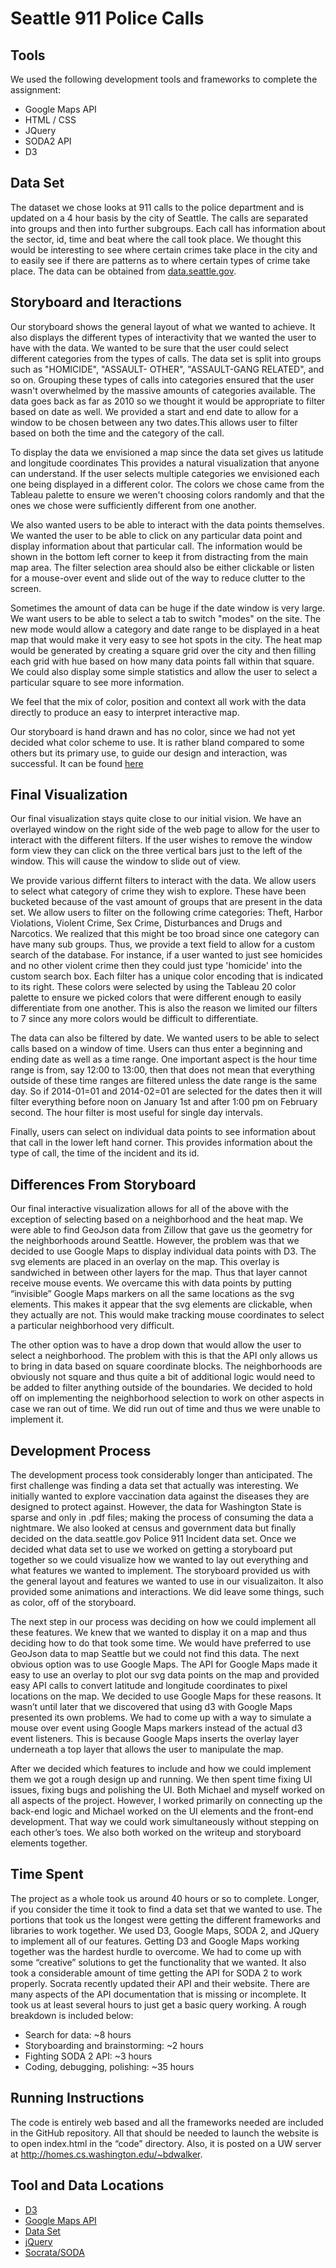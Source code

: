 Seattle 911 Police Calls 
====================
Tools
--------------------
We used the following development tools and frameworks to complete the assignment:
- Google Maps API
- HTML / CSS
- JQuery
- SODA2 API
- D3

Data Set
--------------------
The dataset we chose looks at 911 calls to the police department and is updated on a 4 hour basis by the city of Seattle. The calls are separated into groups and then into further subgroups.  Each call has information about the sector, id, time and beat where the call took place.  We thought this would be interesting to see where certain crimes take place in the city and to easily see if there are patterns as to where certain types of crime take place. The data can be obtained from <a href="https://data.seattle.gov/Public-Safety/Seattle-Police-Department-911-Incident-Response/3k2p-39jp">data.seattle.gov</a>.

Storyboard and Iteractions
--------------------
Our storyboard shows the general layout of what we wanted to achieve.  It also displays the different types of interactivity that we wanted the user to have with the data.  We wanted to be sure that the user could select different categories from the types of calls.  The data set is split into groups such as "HOMICIDE", "ASSAULT- OTHER", "ASSAULT-GANG RELATED", and so on.  Grouping these types of calls into categories ensured that the user wasn't overwhelmed by the massive amounts of categories available.  The data goes back as far as 2010 so we thought it would be appropriate to filter based on date as well.  We provided a start and end date to allow for a window to be chosen between any two dates.This allows user to filter based on both the time and the category of the call.  

To display the data we envisioned a map since the data set gives us latitude and longitude coordinates  This provides a natural visualization that anyone can understand.  If the user selects multiple categories we envisioned each one being displayed in a different color. The colors we chose came from the Tableau palette to ensure we weren't choosing colors randomly and that the ones we chose were sufficiently different from one another. 

We also wanted users to be able to interact with the data points themselves. We wanted the user to be able to click on any particular data point and display information about that particular call. The information would be shown in the bottom left corner to keep it from distracting from the main map area.  The filter selection area should also be either clickable or listen for a mouse-over event and slide out of the way to reduce clutter to the screen. 

Sometimes the amount of data can be huge if the date window is very large.  We want users to be able to select a tab to switch "modes" on the site.  The new mode would allow a category and date range to be displayed in a heat map that would make it very easy to see hot spots in the city.  The heat map would be generated by creating a square grid over the city and then filling each grid with hue based on how many data points fall within that square.  We could also display some simple statistics and allow the user to select a particular square to see more information. 

We feel that the mix of color, position and context all work with the data directly to produce an easy to interpret interactive map.

Our storyboard is hand drawn and has no color, since we had not yet decided what color scheme to use.  It is rather bland compared to some others but its primary use, to guide our design and interaction, was successful.  It can be found <a href="https://www.dropbox.com/s/k4s8lg4vby2m6tb/storyboard.pdf">here</a>

Final Visualization
--------------------
Our final visualization stays quite close to our initial vision.  We have an overlayed window on the right side of the web page to allow for the user to interact with the different filters. If the user wishes to remove the window form view they can click on the three vertical bars just to the left of the window.  This will cause the window to slide out of view.  

We provide various differnt filters to interact with the data.  We allow users to select what category of crime they wish to explore.  These have been bucketed because of the vast amount of groups that are present in the data set.  We allow users to filter on the following crime categories: Theft, Harbor Violations, Violent Crime, Sex Crime, Disturbances and Drugs and Narcotics.  We realized that this might be too broad since one category can have many sub groups.  Thus, we provide a text field to allow for a custom search of the database.  For instance, if a user wanted to just see homicides and no other violent crime then they could just type 'homicide' into the custom search box. Each filter has a unique color encoding that is indicated to its right.  These colors were selected by using the Tableau 20 color palette to ensure we picked colors that were different enough to easily differentiate from one another. This is also the reason we limited our filters to 7 since any more colors would be difficult to differentiate. 

The data can also be filtered by date.  We wanted users to be able to select calls based on a window of time.  Users can thus enter a beginning and ending date as well as a time range.  One important aspect is the hour time range is from, say 12:00 to 13:00, then that does not mean that everything outside of these time ranges are filtered unless the date range is the same day.  So if 2014-01=01 and 2014-02=01 are selected for the dates then it will filter everything before noon on January 1st and after 1:00 pm on February second.  The hour filter is most useful for single day intervals. 

Finally, users can select on individual data points to see information about that call in the lower left hand corner.  This provides information about the type of call, the time of the incident and its id. 

Differences From Storyboard
--------------------

Our final interactive visualization allows for all of the above with the exception of selecting based on a neighborhood and the heat map.  We were able to find GeoJson data from Zillow that gave us the geometry for the neighborhoods around Seattle. However, the problem was that we decided to use Google Maps to display individual data points with D3.  The svg elements are placed in an overlay on the map.  This overlay is sandwiched in between other layers for the map.  Thus that layer cannot receive mouse events.  We overcame this with data points by putting “invisible” Google Maps markers on all the same locations as the svg elements.  This makes it appear that the svg elements are clickable, when they actually are not.  This would make tracking mouse coordinates to select a particular neighborhood very difficult.  

The other option was to have a drop down that would allow the user to select a neighborhood.  The problem with this is that the API only allows us to bring in data based on square coordinate blocks.  The neighborhoods are obviously not square and thus quite a bit of additional logic would need to be added to filter anything outside of the boundaries.  We decided to hold off on implementing the neighborhood selection to work on other aspects in case we ran out of time.  We did run out of time and thus we were unable to implement it. 

Development Process
--------------------
The development process took considerably longer than anticipated.  The first challenge was finding a data set that actually was interesting.  We initially wanted to explore vaccination data against the diseases they are designed to protect against.  However, the data for Washington State is sparse and only in .pdf files; making the process of consuming the data a nightmare.  We also looked at census and government data but finally decided on the data.seattle.gov Police 911 Incident data set. Once we decided what data set to use we worked on getting a storyboard put together so we could visualize how we wanted to lay out everything and what features we wanted to implement. The storyboard provided us with the general layout and features we wanted to use in our visualizaiton.  It also provided some animations and interactions.  We did leave some things, such as color, off of the storyboard.

The next step in our process was deciding on how we could implement all these features. We knew that we wanted to display it on a map and thus deciding how to do that took some time.  We would have preferred to use GeoJson data to map Seattle but we could not find this data.  The next obvious option was to use Google Maps.  The API for Google Maps made it easy to use an overlay to plot our svg data points on the map and provided easy API calls to convert latitude and longitude coordinates to pixel locations on the map.  We decided to use Google Maps for these reasons.  It wasn’t until later that we discovered that using d3 with Google Maps presented its own problems.  We had to come up with a way to simulate a mouse over event using Google Maps markers instead of the actual d3 event listeners.  This is because Google Maps inserts the overlay layer underneath a top layer that allows the user to manipulate the map. 

After we decided which features to include and how we could implement them we got a rough design up and running.  We then spent time fixing UI issues, fixing bugs and polishing the UI. Both Michael and myself worked on all aspects of the project.  However, I worked primarily on connecting up the back-end logic and Michael worked on the UI elements and the front-end development.  That way we could work simultaneously without stepping on each other’s toes. We also both worked on the writeup and storyboard elements together. 

Time Spent
--------------------
The project as a whole took us around 40 hours or so to complete. Longer, if you consider the time it took to find a data set that we wanted to use.  The portions that took us the longest were getting the different frameworks and libraries to work together.  We used D3, Google Maps, SODA 2, and JQuery to implement all of our features.  Getting D3 and Google Maps working together was the hardest hurdle to overcome.  We had to come up with some “creative” solutions to get the functionality that we wanted. It also took a considerable amount of time getting the API for SODA 2 to work properly.  Socrata recently updated their API and their website. There are many aspects of the API documentation that is missing or incomplete.  It took us at least several hours to just get a basic query working.  A rough breakdown is included below:

- Search for data: ~8 hours
- Storyboarding and brainstorming: ~2 hours
- Fighting SODA 2 API: ~3 hours
- Coding, debugging, polishing: ~35 hours

Running Instructions
--------------------
The code is entirely web based and all the frameworks needed are included in the GitHub repository.  All that should be needed to launch the website is to open index.html in the “code” directory.  Also, it is posted on a UW server at <a href="http://homes.cs.washington.edu/~bdwalker">http://homes.cs.washington.edu/~bdwalker</a>.

Tool and Data Locations
--------------------
* <a href="http://d3js.org">D3</a>
* <a href="https://developers.google.com/maps/">Google Maps API</a>
* <a href="https://data.seattle.gov/Public-Safety/Seattle-Police-Department-911-Incident-Response/3k2p-39jp">Data Set </a>
* <a href="http://www.jquery.com">jQuery</a>
* <a href="http://dev.socrata.com/">Socrata/SODA</a>
